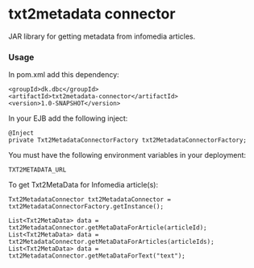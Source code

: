 # txt2metadata connector

JAR library for getting metadata from infomedia articles. 

### Usage

In pom.xml add this dependency:

    <groupId>dk.dbc</groupId>
    <artifactId>txt2metadata-connector</artifactId>
    <version>1.0-SNAPSHOT</version>

In your EJB add the following inject:

    @Inject
    private Txt2MetadataConnectorFactory txt2MetadataConnectorFactory;

You must have the following environment variables in your deployment:

    TXT2METADATA_URL

To get Txt2MetaData for Infomedia article(s):
    
    Txt2MetadataConnector txt2MetadataConnector = txt2MetadataConnectorFactory.getInstance();

    List<Txt2MetaData> data = txt2MetadataConnector.getMetaDataForArticle(articleId);
    List<Txt2MetaData> data = txt2MetadataConnector.getMetaDataForArticles(articleIds);
    List<Txt2MetaData> data = txt2MetadataConnector.getMetaDataForText("text");

